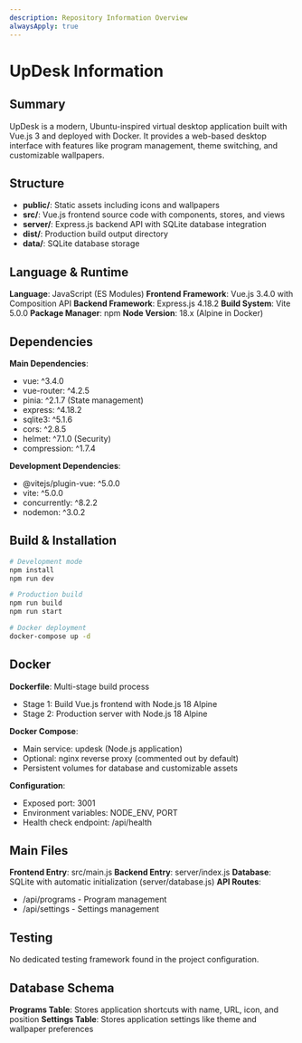 ```yaml
---
description: Repository Information Overview
alwaysApply: true
---
```


# UpDesk Information

## Summary
UpDesk is a modern, Ubuntu-inspired virtual desktop application built with Vue.js 3 and deployed with Docker. It provides a web-based desktop interface with features like program management, theme switching, and customizable wallpapers.

## Structure
- **public/**: Static assets including icons and wallpapers
- **src/**: Vue.js frontend source code with components, stores, and views
- **server/**: Express.js backend API with SQLite database integration
- **dist/**: Production build output directory
- **data/**: SQLite database storage

## Language & Runtime
**Language**: JavaScript (ES Modules)
**Frontend Framework**: Vue.js 3.4.0 with Composition API
**Backend Framework**: Express.js 4.18.2
**Build System**: Vite 5.0.0
**Package Manager**: npm
**Node Version**: 18.x (Alpine in Docker)

## Dependencies
**Main Dependencies**:
- vue: ^3.4.0
- vue-router: ^4.2.5
- pinia: ^2.1.7 (State management)
- express: ^4.18.2
- sqlite3: ^5.1.6
- cors: ^2.8.5
- helmet: ^7.1.0 (Security)
- compression: ^1.7.4

**Development Dependencies**:
- @vitejs/plugin-vue: ^5.0.0
- vite: ^5.0.0
- concurrently: ^8.2.2
- nodemon: ^3.0.2

## Build & Installation
```bash
# Development mode
npm install
npm run dev

# Production build
npm run build
npm run start

# Docker deployment
docker-compose up -d
```

## Docker
**Dockerfile**: Multi-stage build process
- Stage 1: Build Vue.js frontend with Node.js 18 Alpine
- Stage 2: Production server with Node.js 18 Alpine

**Docker Compose**:
- Main service: updesk (Node.js application)
- Optional: nginx reverse proxy (commented out by default)
- Persistent volumes for database and customizable assets

**Configuration**:
- Exposed port: 3001
- Environment variables: NODE_ENV, PORT
- Health check endpoint: /api/health

## Main Files
**Frontend Entry**: src/main.js
**Backend Entry**: server/index.js
**Database**: SQLite with automatic initialization (server/database.js)
**API Routes**:
- /api/programs - Program management
- /api/settings - Settings management

## Testing
No dedicated testing framework found in the project configuration.

## Database Schema
**Programs Table**: Stores application shortcuts with name, URL, icon, and position
**Settings Table**: Stores application settings like theme and wallpaper preferences